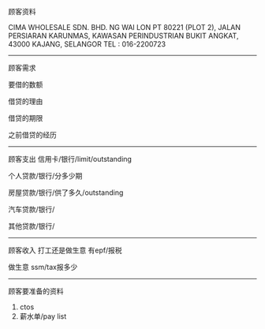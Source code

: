 顾客资料

CIMA WHOLESALE SDN. BHD. 
NG WAI LON 
PT 80221 (PLOT 2), JALAN PERSIARAN KARUNMAS, KAWASAN PERINDUSTRIAN BUKIT ANGKAT, 43000 KAJANG, SELANGOR TEL : 016-2200723

-----------------
顾客需求


要借的数额

借贷的理由

借贷的期限

之前借贷的经历


--------------
顾客支出
信用卡/银行/limit/outstanding


个人贷款/银行/分多少期

房屋贷款/银行/供了多久/outstanding

汽车贷款/银行/


其他贷款/银行/

-----------
顾客收入
打工还是做生意
有epf/报税

做生意 ssm/tax报多少

-------
顾客要准备的资料
1. ctos
2. 薪水单/pay list




